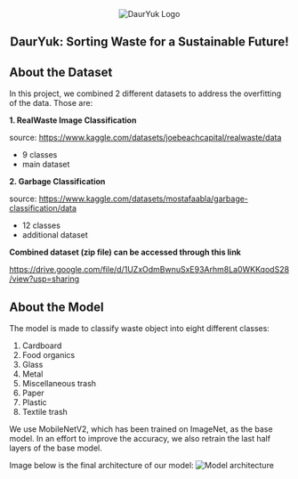 <div align="center">
  <img src="https://drive.google.com/uc?export=view&id=1FAluquVilJW5e8XKUtnQt-D1YsBr4DxE" alt="DaurYuk Logo"></img>
  <h2 align="center">DaurYuk: Sorting Waste for a Sustainable Future!</h2>
</div>

## About the Dataset

In this project, we combined 2 different datasets to address the overfitting of the data. Those are:

**1. RealWaste Image Classification**

source: https://www.kaggle.com/datasets/joebeachcapital/realwaste/data

- 9 classes
- main dataset

**2. Garbage Classification**

source: https://www.kaggle.com/datasets/mostafaabla/garbage-classification/data

- 12 classes
- additional dataset

**Combined dataset (zip file) can be accessed through this link**

https://drive.google.com/file/d/1UZxOdmBwnuSxE93Arhm8La0WKKqodS28/view?usp=sharing

## About the Model

The model is made to classify waste object into eight different classes:

1. Cardboard
2. Food organics
3. Glass
4. Metal
5. Miscellaneous trash
6. Paper
7. Plastic
8. Textile trash

We use MobileNetV2, which has been trained on ImageNet, as the base model. In an effort to improve the accuracy, we also retrain the last half layers of the base model.

Image below is the final architecture of our model:
<img src="https://drive.google.com/uc?id=1XyuCsJ7wrk_yuI9hjEy6m4ACTnGV3byA" alt="Model architecture"></img>
